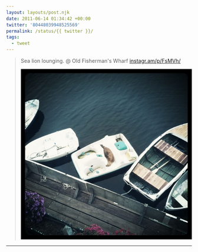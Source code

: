```yaml
---
layout: layouts/post.njk
date: 2011-06-14 01:34:42 +00:00
twitter: '80448039948525569'
permalink: /status/{{ twitter }}/
tags: 
  - tweet
---
```


> Sea lion lounging. @ Old Fisherman's Wharf [instagr.am/p/FsMVh/](http://instagr.am/p/FsMVh/)
> 
> ![sea lion lounging in a boat](/img/_insta/11093040_387020381503230_1611936487_n.jpg)

---
